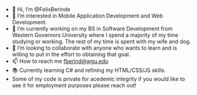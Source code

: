 - 👋 Hi, I’m @FelixBerinde
- 👀 I’m interested in Mobile Application Development and Web Development.
- 🌱 I’m currently working on my BS in Software Development from Western Governors University where I spend a majority of my time studying or working. The rest of my time is spent with my wife and dog.
- 💞️ I’m looking to collaborate with anyone who wants to learn and is willing to put in the effort to obtaining that goal.
- 📫 How to reach me fberind@wgu.edu
- 📚 Currently learning C# and refining my HTML/CSS/JS skills.
- Some of my code is private for acedemic integrity if you would like to see it for employment purposes please reach out!
<!---
FelixBerinde/FelixBerinde is a ✨ special ✨ repository because its `README.md` (this file) appears on your GitHub profile.
You can click the Preview link to take a look at your changes.
--->
